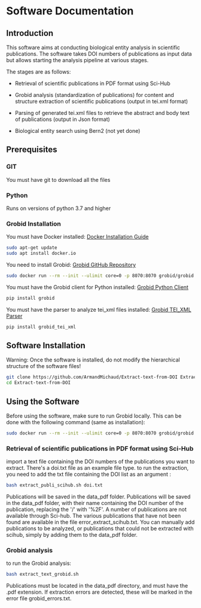 
# Software Documentation

## Introduction

This software aims at conducting biological entity analysis in scientific publications. 
The software takes DOI numbers of publications as input data but allows starting the analysis pipeline at various stages. 

The stages are as follows:
- Retrieval of scientific publications in PDF format using Sci-Hub
- Grobid analysis (standardization of publications) for content and structure extraction of scientific publications (output in tei.xml format)
- Parsing of generated tei.xml files to retrieve the abstract and body text of publications (output in Json format)


- Biological entity search using Bern2 (not yet done)

## Prerequisites

### GIT

You must have git to download all the files

### Python

Runs on versions of python 3.7 and higher

### Grobid Installation

You must have Docker installed: [Docker Installation Guide](https://docs.docker.com/desktop/install/ubuntu/)

```bash
sudo apt-get update
sudo apt install docker.io
```

You need to install Grobid: [Grobid GitHub Repository](https://github.com/kermitt2/grobid)

```bash
sudo docker run --rm --init --ulimit core=0 -p 8070:8070 grobid/grobid:0.8.0
```

You must have the Grobid client for Python installed: [Grobid Python Client](https://github.com/kermitt2/grobid_client_python/tree/master)

```bash
pip install grobid
```

You must have the parser to analyze tei_xml files installed: [Grobid TEI_XML Parser](https://gitlab.com/internetarchive/grobid_tei_xml)

```bash
pip install grobid_tei_xml
```

## Software Installation

Warning: Once the software is installed, do not modify the hierarchical structure of the software files!

```bash
git clone https://github.com/ArmandMichaud/Extract-text-from-DOI Extract-text-from-DOI
cd Extract-text-from-DOI
```

## Using the Software

Before using the software, make sure to run Grobid locally. This can be done with the following command (same as installation):

```bash
sudo docker run --rm --init --ulimit core=0 -p 8070:8070 grobid/grobid:0.8.0
```

### Retrieval of scientific publications in PDF format using Sci-Hub

import a text file containing the DOI numbers of the publications you want to extract. There's a doi.txt file as an example file type. 
to run the extraction, you need to add the txt file containing the DOI list as an argument :  

```bash
bash extract_publi_scihub.sh doi.txt
```

Publications will be saved in the data_pdf folder. Publications will be saved in the data_pdf folder, with their name containing the DOI number of the publication, replacing the '/' with '%2F'.
A number of publications are not available through Sci-hub. The various publications that have not been found are available in the file error_extract_scihub.txt.
You can manually add publications to be analyzed, or publications that could not be extracted with scihub, simply by adding them to the data_pdf folder.

### Grobid analysis

to run the Grobid analysis: 

```bash
bash extract_text_grobid.sh
```

Publications must be located in the data_pdf directory, and must have the .pdf extension. If extraction errors are detected, these will be marked in the error file grobid_errors.txt.




